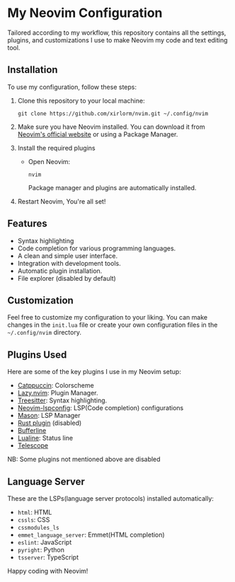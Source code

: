 # My Neovim Configuration

Tailored according to my workflow, this repository contains all the settings,
plugins, and customizations I use to make Neovim my code and text editing tool.

## Installation

To use my configuration, follow these steps:

1. Clone this repository to your local machine:

   ```shell
   git clone https://github.com/xirlorm/nvim.git ~/.config/nvim
   ```

2. Make sure you have Neovim installed. You can download it from [Neovim's official website](https://neovim.io/) or using a Package Manager.

3. Install the required plugins

   - Open Neovim:

     ```shell
     nvim
     ```
     Package manager and plugins are automatically installed.

4. Restart Neovim, You're all set!

## Features

- Syntax highlighting
- Code completion for various programming languages.
- A clean and simple user interface.
- Integration with development tools.
- Automatic plugin installation.
- File explorer (disabled by default)

## Customization

Feel free to customize my configuration to your liking. You can make changes in
the `init.lua` file or create your own configuration files in the `~/.config/nvim` directory.

## Plugins Used

Here are some of the key plugins I use in my Neovim setup:

- [Catppuccin](https://github.com/catppuccin/nvim): Colorscheme
- [Lazy.nvim](https://github.com/folke/lazy.nvim): Plugin Manager.
- [Treesitter](https://github.com/nvim-treesitter/nvim-treesitter): Syntax highlighting.
- [Neovim-lspconfig](https://github.com/neovim/nvim-lspconfig): LSP(Code completion) configurations
- [Mason](https://github.com/williamboman/mason.nvim): LSP Manager
- [Rust plugin](https://github.com/rust-lang/rust.vim) (disabled)
- [Bufferline](https://github.com/akinsho/bufferline.nvim)
- [Lualine](https://github.com/nvim-lualine/lualine.nvim): Status line
- [Telescope](https://github.com/nvim-telescope/telescope.nvim)

NB: Some plugins not mentioned above are disabled

## Language Server

These are the LSPs(language server protocols) installed automatically:

- `html`: HTML
- `cssls`: CSS
- `cssmodules_ls`
- `emmet_language_server`: Emmet(HTML completion)
- `eslint`: JavaScript
- `pyright`: Python
- `tsserver`: TypeScript

Happy coding with Neovim!
